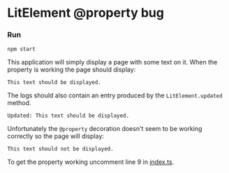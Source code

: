 LitElement @property bug
========================

### Run
```
npm start
```

This application will simply display a page with some text on it. When the property is working the page should display:
```
This text should be displayed.
```

The logs should also contain an entry produced by the `LitElement.updated` method.
```
Updated: This text should be displayed.
```

Unfortunately the `@property` decoration doesn't seem to be working correctly so the page will display:
```
This text should not be displayed.
```

To get the property working uncomment line 9 in [index.ts](src/index.tsx).